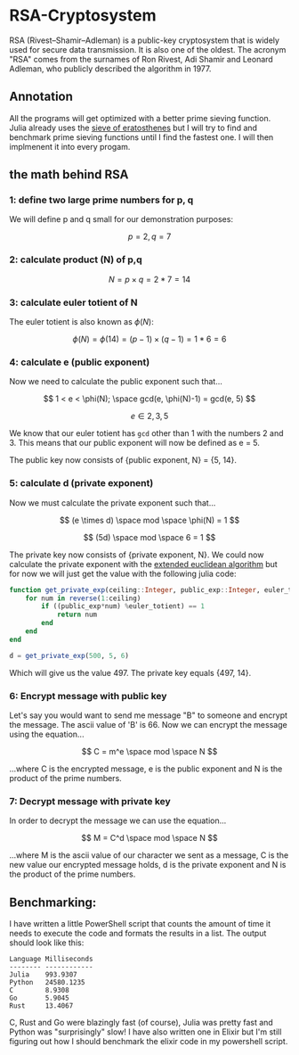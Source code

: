 # RSA-Cryptosystem
RSA (Rivest–Shamir–Adleman) is a public-key cryptosystem that is widely used for secure data transmission. It is also one of the oldest. The acronym "RSA" comes from the surnames of Ron Rivest, Adi Shamir and Leonard Adleman, who publicly described the algorithm in 1977.

## Annotation
All the programs will get optimized with a better prime sieving function. Julia already uses the [sieve of eratosthenes](https://en.wikipedia.org/wiki/Sieve_of_Eratosthenes) but I will try to find and benchmark prime sieving functions until I find the fastest one. I will then implmenent it into every progam.

## the math behind RSA
### 1: define two large prime numbers for p, q
We will define p and q small for our demonstration purposes:

$$ p = 2, q = 7 $$

### 2: calculate product (N) of p,q
$$ N = p \times q = 2 * 7 = 14 $$

### 3: calculate euler totient of N
The euler totient is also known as $\phi(N)$:

$$ \phi(N) = \phi(14) = (p-1) \times (q-1) = 1 * 6 = 6 $$

### 4: calculate e (public exponent)
Now we need to calculate the public exponent such that...

$$ 1 < e < \phi(N); \space gcd(e, \phi(N)-1) = gcd(e, 5) $$

$$ e \in {2, 3, 5} $$

We know that our euler totient has ```gcd``` other than 1 with the numbers 2 and 3. This means that our public exponent will now be defined as e = 5.

The public key now consists of {public exponent, N} = {5, 14}.

### 5: calculate d (private exponent)
Now we must calculate the private exponent such that...

$$ (e \times d) \space mod \space \phi(N) = 1 $$

$$ (5d) \space mod \space 6 = 1 $$

The private key now consists of {private exponent, N}. We could now calculate the private exponent with the [extended euclidean algorithm](https://en.wikipedia.org/wiki/Extended_Euclidean_algorithm) but for now we will just get the value with the following julia code:
```julia
function get_private_exp(ceiling::Integer, public_exp::Integer, euler_totient::Integer)
    for num in reverse(1:ceiling)
        if ((public_exp*num) %euler_totient) == 1
            return num
        end
    end
end

d = get_private_exp(500, 5, 6)
```
Which will give us the value 497. The private key equals {497, 14}.

### 6: Encrypt message with public key
Let's say you would want to send me message "B" to someone and encrypt the message. The ascii value of 'B' is 66. Now we can encrypt the message using the equation...

$$ C = m^e \space mod \space N $$

...where C is the encrypted message, e is the public exponent and N is the product of the prime numbers.

### 7: Decrypt message with private key
In order to decrypt the message we can use the equation...

$$ M = C^d \space mod \space N $$

...where M is the ascii value of our character we sent as a message, C is the new value our encrypted message holds, d is the private exponent and N is the product of the prime numbers.

## Benchmarking:
I have written a little PowerShell script that counts the amount of time it needs to execute the code and formats the results in a list. The output should look like this:
```
Language Milliseconds
-------- ------------
Julia    993.9307
Python   24580.1235
C        8.9308
Go       5.9045
Rust     13.4067
```

C, Rust and Go were blazingly fast (of course), Julia was pretty fast and Python was "surprisingly" slow! I have also written one in Elixir but I'm still figuring out how I should benchmark the elixir code in my powershell script.
